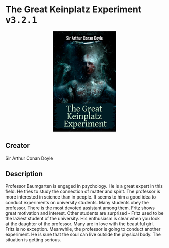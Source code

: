 
# The Great Keinplatz Experiment <kbd>v3.2.1</kbd>

<center>
  <img src="./cover-1024.jpg"/>
</center>

## Creator
Sir Arthur Conan Doyle

## Description
Professor Baumgarten is engaged in psychology. He is a great expert in this field. He tries to study the connection of matter and spirit. The professor is more interested in science than in people. It seems to him a good idea to conduct experiments on university students. Many students obey the professor. There is the most devoted assistant among them. Fritz shows great motivation and interest. Other students are surprised - Fritz used to be the laziest student of the university. His enthusiasm is clear when you look at the daughter of the professor. Many are in love with the beautiful girl. Fritz is no exception. Meanwhile, the professor is going to conduct another experiment. He is sure that the soul can live outside the physical body. The situation is getting serious. 
